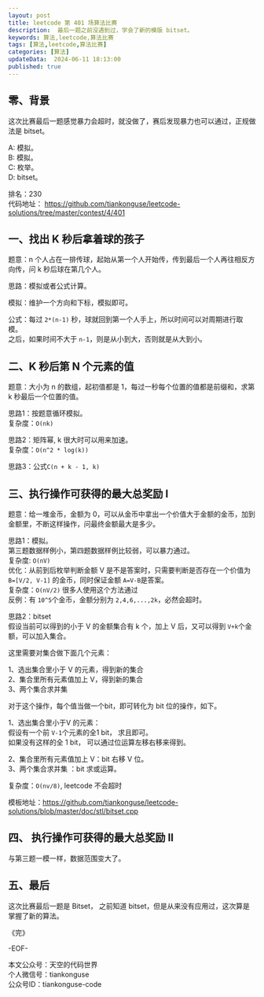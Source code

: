 ```yaml
---
layout: post  
title: leetcode 第 401 场算法比赛 
description:  最后一题之前没遇到过，学会了新的模版 bitset。  
keywords: 算法,leetcode,算法比赛  
tags: [算法,leetcode,算法比赛]  
categories: [算法]  
updateData:  2024-06-11 18:13:00  
published: true  
---
```



## 零、背景  


这次比赛最后一题感觉暴力会超时，就没做了，赛后发现暴力也可以通过，正规做法是 bitset。    


A: 模拟。   
B: 模拟。   
C: 枚举。  
D: bitset。  


排名：230  
代码地址： https://github.com/tiankonguse/leetcode-solutions/tree/master/contest/4/401  


## 一、找出 K 秒后拿着球的孩子  


题意：n 个人占在一排传球，起始从第一个人开始传，传到最后一个人再往相反方向传，问 k 秒后球在第几个人。  


思路：模拟或者公式计算。  


模拟：维护一个方向和下标，模拟即可。  


公式：每过 `2*(n-1)` 秒，球就回到第一个人手上，所以时间可以对周期进行取模。  
之后，如果时间不大于 `n-1`，则是从小到大，否则就是从大到小。  


## 二、K 秒后第 N 个元素的值  


题意：大小为 n 的数组，起初值都是 1，每过一秒每个位置的值都是前缀和，求第 k 秒最后一个位置的值。  


思路1：按题意循环模拟。  
复杂度：`O(nk)`  


思路2：矩阵幂, k 很大时可以用来加速。  
复杂度：`O(n^2 * log(k))`  


思路3：公式`C(n + k - 1, k)`  



## 三、执行操作可获得的最大总奖励 I  


题意：给一堆金币，金额为 0，可以从金币中拿出一个价值大于金额的金币，加到金额里，不断这样操作，问最终金额最大是多少。  


思路1：模拟。  
第三题数据样例小，第四题数据样例比较弱，可以暴力通过。  
复杂度: `O(nV)`  
优化：从前到后枚举判断金额 V 是不是答案时，只需要判断是否存在一个价值为 `B=[V/2, V-1]` 的金币，同时保证金额 `A=V-B`是答案。  
复杂度：`O(nV/2)` 很多人使用这个方法通过  
反例：有 `10^5`个金币，金额分别为 `2,4,6,...,2k`，必然会超时。  




思路2：bitset  
假设当前可以得到的小于 V 的金额集合有 k 个，加上 V 后，又可以得到 `V+k`个金额，可以加入集合。  


这里需要对集合做下面几个元素：  


1、选出集合里小于 V 的元素，得到新的集合  
2、集合里所有元素值加上 V，得到新的集合  
3、两个集合求并集  


对于这个操作，每个值当做一个bit，即可转化为 bit 位的操作，如下。  


1、选出集合里小于V 的元素：  
假设有一个前 `V-1`个元素的全1 bit， 求且即可。  
如果没有这样的全 1 bit， 可以通过位运算左移右移来得到。  


2、集合里所有元素值加上 V：bit 右移 V 位。  
3、两个集合求并集 ：bit 求或运算。  



复杂度：`O(nv/8)`, leetcode 不会超时  


模板地址：https://github.com/tiankonguse/leetcode-solutions/blob/master/doc/stl/bitset.cpp  


## 四、 执行操作可获得的最大总奖励 II  


与第三题一模一样，数据范围变大了。  


## 五、最后  


这次比赛最后一题是 Bitset， 之前知道 bitset，但是从来没有应用过，这次算是掌握了新的算法。  


《完》  


-EOF-  



本文公众号：天空的代码世界  
个人微信号：tiankonguse  
公众号ID：tiankonguse-code  
  


